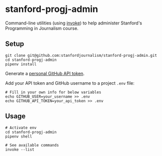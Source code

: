 # stanford-progj-admin

Command-line utilities (using
[invoke](https://docs.pyinvoke.org/en/stable/)) to help
administer Stanford's Programming in Journalism course.

## Setup

```
git clone git@github.com:stanfordjournalism/stanford-progj-admin.git
cd stanford-progj-admin
pipenv install
```

Generate a [personal GitHub API token](https://github.com/settings/tokens).

Add your API token and GitHub username to a project `.env` file:

```
# Fill in your own info for below variables
echo GITHUB_USER=your_username >> .env
echo GITHUB_API_TOKEN=your_api_token >> .env
```

## Usage

```
# Activate env
cd stanford-progj-admin
pipenv shell

# See available commands
invoke --list
```
